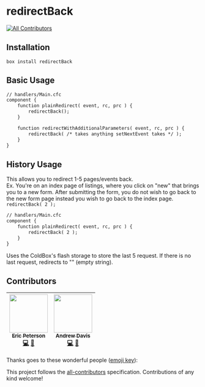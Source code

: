 # redirectBack
[![All Contributors](https://img.shields.io/badge/all_contributors-2-orange.svg?style=flat-square)](#contributors)


## Installation

`box install redirectBack`

## Basic Usage

```cfc
// handlers/Main.cfc
component {
	function plainRedirect( event, rc, prc ) {
		redirectBack();
	}

	function redirectWithAdditionalParameters( event, rc, prc ) {
		redirectBack( /* takes anything setNextEvent takes */ );
	}
}
```

## History Usage
This allows you to redirect 1-5 pages/events back.  
Ex. You're on an index page of listings, where you click on "new" that brings you to a new form.  After submitting the form, you do not wish to go back to the new form page instead you wish to go back to the index page. `redirectBack( 2 );`
```cfc
// handlers/Main.cfc
component {
	function plainRedirect( event, rc, prc ) {
		redirectBack( 2 );
	}
}
```


Uses the ColdBox's flash storage to store the last 5 request.  If there is no last request, redirects to "" (empty string).
## Contributors

<!-- ALL-CONTRIBUTORS-LIST:START - Do not remove or modify this section -->
<!-- prettier-ignore -->
| [<img src="https://avatars1.githubusercontent.com/u/2583646?v=4" width="100px;"/><br /><sub><b>Eric Peterson</b></sub>](https://github.com/elpete)<br />[💻](https://github.com/elpete/redirectBack/commits?author=elpete "Code") [📖](https://github.com/elpete/redirectBack/commits?author=elpete "Documentation") | [<img src="https://avatars2.githubusercontent.com/u/35044908?v=4" width="100px;"/><br /><sub><b>Andrew Davis</b></sub>](https://github.com/blusol850)<br />[💻](https://github.com/elpete/redirectBack/commits?author=blusol850 "Code") [📖](https://github.com/elpete/redirectBack/commits?author=blusol850 "Documentation") |
| :---: | :---: |
<!-- ALL-CONTRIBUTORS-LIST:END -->
Thanks goes to these wonderful people ([emoji key](https://github.com/kentcdodds/all-contributors#emoji-key)):

This project follows the [all-contributors](https://github.com/kentcdodds/all-contributors) specification. Contributions of any kind welcome!
